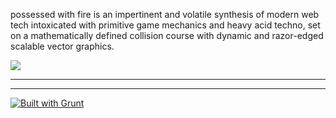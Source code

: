 possessed with fire is an impertinent and volatile synthesis of modern web tech intoxicated with primitive game mechanics and heavy acid techno, set on a mathematically defined collision course with dynamic and razor-edged scalable vector graphics.

![](https://github.com/rafszul/possessed/blob/master/mountains-584280.png-01-OMG.svg)

---



---

[![Built with Grunt](https://cdn.gruntjs.com/builtwith.png)](http://gruntjs.com/)

